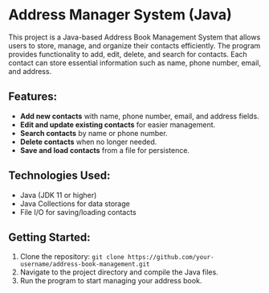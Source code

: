 # Address Manager System (Java)

This project is a Java-based Address Book Management System that allows users to store, manage, and organize their contacts efficiently. The program provides functionality to add, edit, delete, and search for contacts. Each contact can store essential information such as name, phone number, email, and address.

## Features:
- **Add new contacts** with name, phone number, email, and address fields.
- **Edit and update existing contacts** for easier management.
- **Search contacts** by name or phone number.
- **Delete contacts** when no longer needed.
- **Save and load contacts** from a file for persistence.

## Technologies Used:
- Java (JDK 11 or higher)
- Java Collections for data storage
- File I/O for saving/loading contacts

## Getting Started:
1. Clone the repository: `git clone https://github.com/your-username/address-book-management.git`
2. Navigate to the project directory and compile the Java files.
3. Run the program to start managing your address book.
